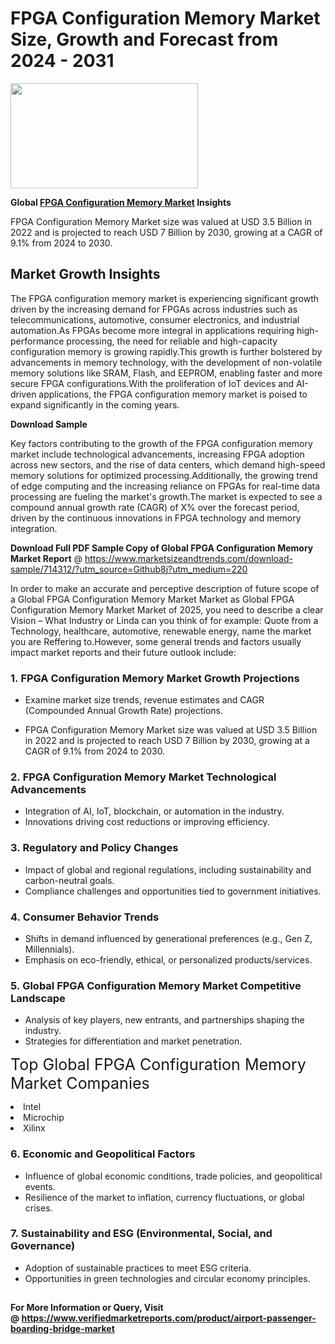 <H1>FPGA Configuration Memory Market Size, Growth and Forecast from 2024 - 2031</H1><img class="aligncenter size-medium wp-image-584254" src="https://thirdeyenews.in/wp-content/uploads/2024/09/Global-Market-Research-300x168.jpeg" alt="" width="300" height="168" /><p><strong>Global&nbsp;<a href="https://www.marketsizeandtrends.com/download-sample/714312/?utm_source=Github8j?utm_medium=220">FPGA Configuration Memory Market</a> Insights</strong></p><p>FPGA Configuration Memory Market size was valued at USD 3.5 Billion in 2022 and is projected to reach USD 7 Billion by 2030, growing at a CAGR of 9.1% from 2024 to 2030.</p><p><h2>Market Growth Insights</h2> <p>The FPGA configuration memory market is experiencing significant growth driven by the increasing demand for FPGAs across industries such as telecommunications, automotive, consumer electronics, and industrial automation.As FPGAs become more integral in applications requiring high-performance processing, the need for reliable and high-capacity configuration memory is growing rapidly.This growth is further bolstered by advancements in memory technology, with the development of non-volatile memory solutions like SRAM, Flash, and EEPROM, enabling faster and more secure FPGA configurations.With the proliferation of IoT devices and AI-driven applications, the FPGA configuration memory market is poised to expand significantly in the coming years.</p> <p><strong>Download Sample</strong></p> <p>Key factors contributing to the growth of the FPGA configuration memory market include technological advancements, increasing FPGA adoption across new sectors, and the rise of data centers, which demand high-speed memory solutions for optimized processing.Additionally, the growing trend of edge computing and the increasing reliance on FPGAs for real-time data processing are fueling the market's growth.The market is expected to see a compound annual growth rate (CAGR) of X% over the forecast period, driven by the continuous innovations in FPGA technology and memory integration.</p> <p><span class=""><strong>Download Full PDF Sample Copy of Global FPGA Configuration Memory Market Report</strong> @ <a href="https://www.marketsizeandtrends.com/download-sample/714312/?utm_source=Github8j?utm_medium=220" target="_blank">https://www.marketsizeandtrends.com/download-sample/714312/?utm_source=Github8j?utm_medium=220</a></span></p><p>In order to make an accurate and perceptive description of future scope of a Global&nbsp;FPGA Configuration Memory Market Market as Global&nbsp;FPGA Configuration Memory Market Market of 2025, you need to describe a clear Vision &ndash; What Industry or Linda can you think of for example: Quote from a Technology, healthcare, automotive, renewable energy, name the market you are Reffering to.However, some general trends and factors usually impact market reports and their future outlook include:</p><h3>1.&nbsp;<strong>FPGA Configuration Memory Market Growth Projections</strong></h3><ul><li>Examine market size trends, revenue estimates and CAGR (Compounded Annual Growth Rate) projections.</li><li><p>FPGA Configuration Memory Market size was valued at USD 3.5 Billion in 2022 and is projected to reach USD 7 Billion by 2030, growing at a CAGR of 9.1% from 2024 to 2030.</p></li></ul><h3>2.&nbsp;<strong>FPGA Configuration Memory Market Technological Advancements</strong></h3><ul><li>Integration of AI, IoT, blockchain, or automation in the industry.</li><li>Innovations driving cost reductions or improving efficiency.</li></ul><h3>3.&nbsp;<strong>Regulatory and Policy Changes</strong></h3><ul><li>Impact of global and regional regulations, including sustainability and carbon-neutral goals.</li><li>Compliance challenges and opportunities tied to government initiatives.</li></ul><h3>4.&nbsp;<strong>Consumer Behavior Trends</strong></h3><ul><li>Shifts in demand influenced by generational preferences (e.g., Gen Z, Millennials).</li><li>Emphasis on eco-friendly, ethical, or personalized products/services.</li></ul><h3>5.&nbsp;<strong>Global FPGA Configuration Memory Market Competitive Landscape</strong></h3><ul><li>Analysis of key players, new entrants, and partnerships shaping the industry.</li><li>Strategies for differentiation and market penetration.</li></ul><p data-pm-slice="1 1 []"><span style="color: inherit; font-family: inherit; font-size: 25px;">Top Global FPGA Configuration Memory Market Companies</span></p><div class="" data-test-id=""><p><li>Intel</li><li> Microchip</li><li> Xilinx</li></p></div><h3>6.&nbsp;<strong>Economic and Geopolitical Factors</strong></h3><ul><li>Influence of global economic conditions, trade policies, and geopolitical events.</li><li>Resilience of the market to inflation, currency fluctuations, or global crises.</li></ul><h3>7.&nbsp;<strong>Sustainability and ESG (Environmental, Social, and Governance)</strong></h3><ul><li>Adoption of sustainable practices to meet ESG criteria.</li><li>Opportunities in green technologies and circular economy principles.</li></ul><h2><strong style="font-size: 14px;">For More Information or Query, Visit @&nbsp;</strong><a style="background-color: #ffffff; font-size: 14px;" href="https://www.marketsizeandtrends.com/report/fpga-configuration-memory-market/" target="_blank">https://www.verifiedmarketreports.com/product/airport-passenger-boarding-bridge-market</a></h2>